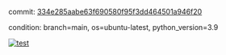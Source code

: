 commit: [334e285aabe63f690580f95f3dd464501a946f20](https://github.com/rcmdnk/chatgpt-prompt-wrapper/tree/334e285aabe63f690580f95f3dd464501a946f20)

condition: branch=main, os=ubuntu-latest, python_version=3.9

[![test](https://github.com/rcmdnk/chatgpt-prompt-wrapper/actions/workflows/test.yml/badge.svg)](https://github.com/rcmdnk/chatgpt-prompt-wrapper/actions/runs/7382340268)

